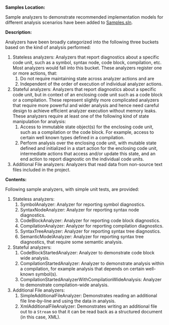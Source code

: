 **Samples Location:**

Sample analyzers to demonstrate recommended implementation models for different analysis scenarios have been added to [Samples.sln](https://github.com/dotnet/roslyn-sdk/tree/main/Samples.sln).

**Description:**

Analyzers have been broadly categorized into the following three buckets based on the kind of analysis performed:
  1. Stateless analyzers: Analyzers that report diagnostics about a specific code unit, such as a symbol, syntax node, code block, compilation, etc. Most analyzers would fall into this bucket.
     These analyzers register one or more actions, that:
     1. Do not require maintaining state across analyzer actions and are
     2. Independent of the order of execution of individual analyzer actions.
  2. Stateful analyzers: Analyzers that report diagnostics about a specific code unit, but in context of an enclosing code unit such as a code block or a compilation. These represent slightly more complicated analyzers that require more powerful and wider analysis and hence need careful design to achieve efficient analyzer execution without memory leaks.
     These analyzers require at least one of the following kind of state manipulation for analysis:
     1. Access to immutable state object(s) for the enclosing code unit, such as a compilation or the code block. For example, access to certain well known types defined in a compilation.
     2. Perform analysis over the enclosing code unit, with mutable state defined and initialized in a start action for the enclosing code unit, intermediate actions that access and/or update this state, and an end action to report diagnostic on the individual code units.
  3. Additional File analyzers: Analyzers that read data from non-source text files included in the project.
		
**Contents:**
	
Following sample analyzers, with simple unit tests, are provided:
  1. Stateless analyzers:
     1. SymbolAnalyzer: Analyzer for reporting symbol diagnostics.
     2. SyntaxNodeAnalyzer: Analyzer for reporting syntax node diagnostics.
     3. CodeBlockAnalyzer: Analyzer for reporting code block diagnostics.
     4. CompilationAnalyzer: Analyzer for reporting compilation diagnostics.
     5. SyntaxTreeAnalyzer: Analyzer for reporting syntax tree diagnostics.
     6. SemanticModelAnalyzer: Analyzer for reporting syntax tree diagnostics, that require some semantic analysis.
  2. Stateful analyzers:
     1. CodeBlockStartedAnalyzer: Analyzer to demonstrate code block wide analysis.
     2. CompilationStartedAnalyzer: Analyzer to demonstrate analysis within a compilation, for example analysis that depends on certain well-known symbol(s).
     3. CompilationStartedAnalyzerWithCompilationWideAnalysis: Analyzer to demonstrate compilation-wide analysis.
  3. Additional File analyzers:
     1. SimpleAdditionalFileAnalyzer: Demonstrates reading an additional file line-by-line and using the data in analysis.
     2. XmlAdditionalFileAnalyzer: Demonstrates writing an additional file out to a `Stream` so that it can be read back as a structured document (in this case, XML).
